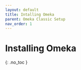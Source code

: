 ```yaml
---
layout: default
title: Intalling Omeka
parent: Omeka Classic Setup
nav_order: 1
---
```


# Installing Omeka
{: .no_toc }